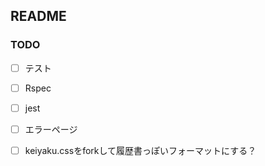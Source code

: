 ## README

### TODO
- [ ] テスト
 - [ ] Rspec
 - [ ] jest
- [ ] エラーページ
- [ ] keiyaku.cssをforkして履歴書っぽいフォーマットにする？

